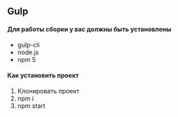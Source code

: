 ## Gulp

#### Для работы сборки у вас должны быть установлены
* gulp-cli
* node.js
* npm 5

#### Как установить проект
1. Клонировать проект
2. npm i
3. npm start
